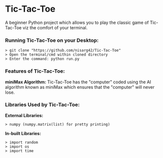 # Tic-Tac-Toe
A beginner Python project which allows you to play the classic game of Tic-Tac-Toe viz the comfort of your terminal.

### Running Tic-Tac-Toe on your Desktop:
```
> git clone "https://github.com/nisarg42/Tic-Tac-Toe"
> Open the terminal/cmd within cloned directory
> Enter the command: python run.py
```

### Features of Tic-Tac-Toe:
**miniMax Algorithm:** Tic-Tac-Toe has the "computer" coded using the AI algorithm known as miniMax which ensures that the "computer" will never lose.

### Libraries Used by Tic-Tac-Toe:
**External Libraries:**
```
> numpy (numpy.matrix(list) for pretty printing)
```
**In-built Libraries:**
```
> import random
> import os
> import time
```
